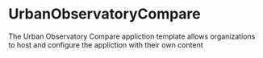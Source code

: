 # UrbanObservatoryCompare
The Urban Observatory Compare appliction template allows organizations to host and configure the appliction with their own content
